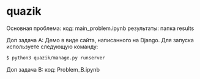 # quazik
Основная проблема:
  код: main_problem.ipynb
  результаты:  папка results
 
Доп задача A:
  Демо в виде сайта, написанного на Django. Для запуска используете следующую команду:
  ```sh
  $ python3 quazik/manage.py runserver
  ```
 
Доп задача B:
  код: Problem_B.ipynb
 
